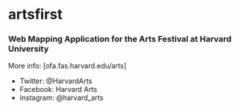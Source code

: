 # artsfirst
### Web Mapping Application for the Arts Festival at Harvard University
More info: [ofa.fas.harvard.edu/arts]
- Twitter: @HarvardArts
- Facebook: Harvard Arts
- Instagram: @harvard_arts
